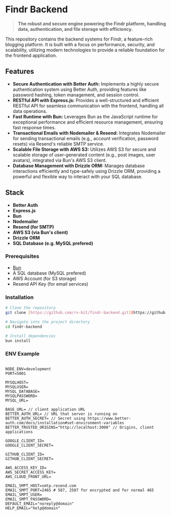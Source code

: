 # Findr Backend

> **The robust and secure engine powering the Findr platform, handling data, authentication, and file storage with efficiency.**

This repository contains the backend systems for Findr, a feature-rich blogging platform. It is built with a focus on performance, security, and scalability, utilizing modern technologies to provide a reliable foundation for the frontend application.

## Features
- **Secure Authentication with Better Auth:** Implements a highly secure authentication system using Better Auth, providing features like password hashing, token management, and session control.
- **RESTful API with Express.js:** Provides a well-structured and efficient RESTful API for seamless communication with the frontend, handling all data operations.
- **Fast Runtime with Bun:** Leverages Bun as the JavaScript runtime for exceptional performance and efficient resource management, ensuring fast response times.
- **Transactional Emails with Nodemailer & Resend:** Integrates Nodemailer for sending transactional emails (e.g., account verification, password resets) via Resend's reliable SMTP service.
- **Scalable File Storage with AWS S3:** Utilizes AWS S3 for secure and scalable storage of user-generated content (e.g., post images, user avatars), integrated via Bun's AWS S3 client.
- **Database Management with Drizzle ORM:** Manages database interactions efficiently and type-safely using Drizzle ORM, providing a powerful and flexible way to interact with your SQL database.

## Stack
- **Better Auth**
- **Express.js**
- **Bun**
- **Nodemailer**
- **Resend (for SMTP)**
- **AWS S3 (via Bun's client)**
- **Drizzle ORM**
- **SQL Database (e.g. MySQL prefered)**

### Prerequisites

- [Bun](https://bun.sh/)
- A SQL database (MySQL prefered)
- AWS Account (for S3 storage)
- Resend API Key (for email services)

### Installation

```bash
# Clone the repository
git clone [https://github.com/rv-bit/findr-backend.git](https://github.com/rv-bit/findr-backend.git)

# Navigate into the project directory
cd findr-backend

# Install dependencies
bun install
```

### ENV Example
```

NODE_ENV=development
PORT=5001

MYSQLHOST=
MYSQLUSER=
MYSQL_DATABASE=
MYSQLPASSWORD=
MYSQL_URL=

BASE_URL= // client application URL
BETTER_AUTH_URL= // URL that server is running on
BETTER_AUTH_SECRET= // Secret using https://www.better-auth.com/docs/installation#set-environment-variables
BETTER_TRUSTED_ORIGINS="http://localhost:3000" // Origins, client applications

GOOGLE_CLIENT_ID=
GOOGLE_CLIENT_SECRET=

GITHUB_CLIENT_ID=
GITHUB_CLIENT_SECRET=

AWS_ACCESS_KEY_ID=
AWS_SECRET_ACCESS_KEY=
AWS_CLOUD_FRONT_URL=

EMAIL_SMPT_HOST=smtp.resend.com
EMAIL_SMPT_PORT=2465 # 587, 2587 for encrypted and for normal 465
EMAIL_SMPT_USER=
EMAIL_SMPT_PASSWORD=
DEFAULT_EMAIL="noreply@domain"
HELP_EMAIL="help@domain"
```
